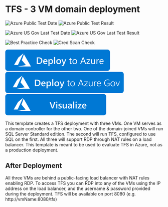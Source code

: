 # TFS - 3 VM domain deployment

![Azure Public Test Date](https://azurequickstartsservice.blob.core.windows.net/badges/tfs-dual-server/PublicLastTestDate.svg)
![Azure Public Test Result](https://azurequickstartsservice.blob.core.windows.net/badges/tfs-dual-server/PublicDeployment.svg)

![Azure US Gov Last Test Date](https://azurequickstartsservice.blob.core.windows.net/badges/tfs-dual-server/FairfaxLastTestDate.svg)
![Azure US Gov Last Test Result](https://azurequickstartsservice.blob.core.windows.net/badges/tfs-dual-server/FairfaxDeployment.svg)

![Best Practice Check](https://azurequickstartsservice.blob.core.windows.net/badges/tfs-dual-server/BestPracticeResult.svg)
![Cred Scan Check](https://azurequickstartsservice.blob.core.windows.net/badges/tfs-dual-server/CredScanResult.svg)

[![Deploy To Azure](https://raw.githubusercontent.com/Azure/azure-quickstart-templates/master/1-CONTRIBUTION-GUIDE/images/deploytoazure.svg?sanitize=true)]("https://portal.azure.com/#create/Microsoft.Template/uri/https%3A%2F%2Fraw.githubusercontent.com%2FAzure%2Fazure-quickstart-templates%2Fmaster%2Ftfs-dual-server%2Fazuredeploy.json")  [![Deploy To Azure US Gov](https://raw.githubusercontent.com/Azure/azure-quickstart-templates/master/1-CONTRIBUTION-GUIDE/images/deploytoazuregov.svg?sanitize=true)]("https://portal.azure.us/#create/Microsoft.Template/uri/https%3A%2F%2Fraw.githubusercontent.com%2FAzure%2Fazure-quickstart-templates%2Fmaster%2Ftfs-dual-server%2Fazuredeploy.json")  [![Visualize](https://raw.githubusercontent.com/Azure/azure-quickstart-templates/master/1-CONTRIBUTION-GUIDE/images/visualizebutton.svg?sanitize=true)]("http://armviz.io/#/?load=https%3A%2F%2Fraw.githubusercontent.com%2FAzure%2Fazure-quickstart-templates%2Fmaster%2Ftfs-dual-server%2Fazuredeploy.json")

This template creates a TFS deployment with three VMs. One VM serves as a domain controller for the other two. One of the domain-joined VMs will run SQL Server Standard edition. The second will run TFS, configured to use SQL on the first. All three will support RDP through NAT rules on a load balancer. This template is meant to be used to evaluate TFS in Azure, not as a production deployment.

## After Deployment

All three VMs are behind a public-facing load balancer with NAT rules enabling RDP. To access TFS you can RDP into any of the VMs using the IP address on the load balancer, and the username & password provided during the deployment. TFS will be available on port 8080 (e.g. http://vmName:8080/tfs)

